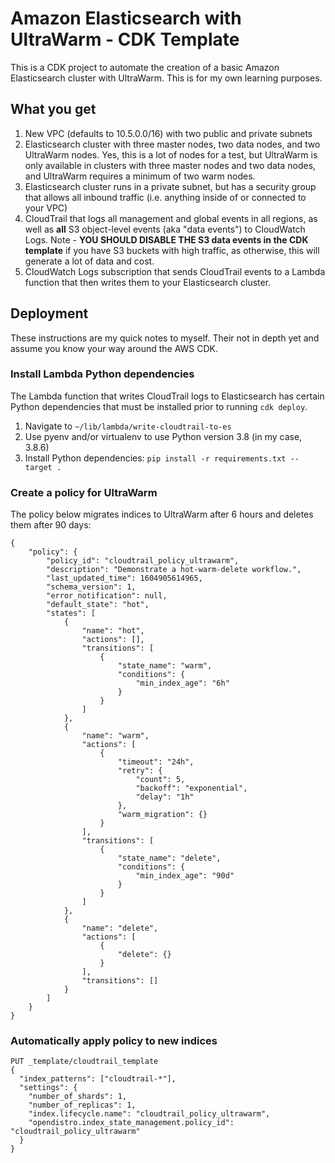# Amazon Elasticsearch with UltraWarm - CDK Template

This is a CDK project to automate the creation of a basic Amazon Elasticsearch cluster with UltraWarm. This is for my own learning purposes.

## What you get

1. New VPC (defaults to 10.5.0.0/16) with two public and private subnets
2. Elasticsearch cluster with three master nodes, two data nodes, and two UltraWarm nodes. Yes, this is a lot of nodes for a test, but UltraWarm is only available in clusters with three master nodes and two data nodes, and UltraWarm requires a minimum of two warm nodes.
3. Elasticsearch cluster runs in a private subnet, but has a security group that allows all inbound traffic (i.e. anything inside of or connected to your VPC)
4. CloudTrail that logs all management and global events in all regions, as well as **all** S3 object-level events (aka "data events") to CloudWatch Logs. Note - **YOU SHOULD DISABLE THE S3 data events in the CDK template** if you have S3 buckets with high traffic, as otherwise, this will generate a lot of data and cost.
5. CloudWatch Logs subscription that sends CloudTrail events to a Lambda function that then writes them to your Elasticsearch cluster. 

## Deployment

These instructions are my quick notes to myself. Their not in depth yet and assume you know your way around the AWS CDK.

### Install Lambda Python dependencies

The Lambda function that writes CloudTrail logs to Elasticsearch has certain Python dependencies that must be installed prior to running `cdk deploy`.

1. Navigate to `~/lib/lambda/write-cloudtrail-to-es`
2. Use pyenv and/or virtualenv to use Python version 3.8 (in my case, 3.8.6)
3. Install Python dependencies: `pip install -r requirements.txt --target .`

### Create a policy for UltraWarm

The policy below migrates indices to UltraWarm after 6 hours and deletes them after 90 days:

```
{
    "policy": {
        "policy_id": "cloudtrail_policy_ultrawarm",
        "description": "Demonstrate a hot-warm-delete workflow.",
        "last_updated_time": 1604905614965,
        "schema_version": 1,
        "error_notification": null,
        "default_state": "hot",
        "states": [
            {
                "name": "hot",
                "actions": [],
                "transitions": [
                    {
                        "state_name": "warm",
                        "conditions": {
                            "min_index_age": "6h"
                        }
                    }
                ]
            },
            {
                "name": "warm",
                "actions": [
                    {
                        "timeout": "24h",
                        "retry": {
                            "count": 5,
                            "backoff": "exponential",
                            "delay": "1h"
                        },
                        "warm_migration": {}
                    }
                ],
                "transitions": [
                    {
                        "state_name": "delete",
                        "conditions": {
                            "min_index_age": "90d"
                        }
                    }
                ]
            },
            {
                "name": "delete",
                "actions": [
                    {
                        "delete": {}
                    }
                ],
                "transitions": []
            }
        ]
    }
}
```

### Automatically apply policy to new indices

```
PUT _template/cloudtrail_template
{
  "index_patterns": ["cloudtrail-*"],                 
  "settings": {
    "number_of_shards": 1,
    "number_of_replicas": 1,
    "index.lifecycle.name": "cloudtrail_policy_ultrawarm",
    "opendistro.index_state_management.policy_id": "cloudtrail_policy_ultrawarm"
  }
}
```